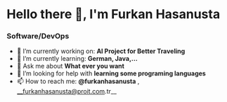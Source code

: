 

<!--
**MathRixx/MathRixx** is a ✨ _special_ ✨ repository because its `README.md` (this file) appears on your GitHub profile.

Here are some ideas to get you started:

- 🔭 I’m currently working on ...
- 🌱 I’m currently learning ...
- 👯 I’m looking to collaborate on ...
- 🤔 I’m looking for help with ...
- 💬 Ask me about ...
- 📫 How to reach me: ...
- 😄 Pronouns: ...
- ⚡ Fun fact: ...
-->

# Hello there 👋, I'm Furkan Hasanusta

### Software/DevOps
- 🔭 I’m currently working on: __AI Project for Better Traveling__ 
- 🌱 I’m currently learning: __German, Java,...__
- 💬 Ask me about __What ever you want__
- 🤔 I’m looking for help with __learning some programing languages__
- 📫 How to reach me: __@furkanhasanusta__ , __furkanhasanusta@proit.com.tr__




<!--
**colinbut/colinbut** is a ✨ _special_ ✨ repository because its `README.md` (this file) appears on your GitHub profile.

Here are some ideas to get you started:

- 🔭 I’m currently working on ...
- 🌱 I’m currently learning ...
- 👯 I’m looking to collaborate on ...
- 🤔 I’m looking for help with ...
- 💬 Ask me about ...
- 📫 How to reach me: ...
- 😄 Pronouns: ...
- ⚡ Fun fact: ...
-->
